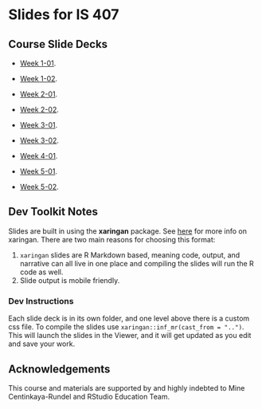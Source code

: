 # Slides for IS 407

## Course Slide Decks

* [Week 1-01](https://uiuc-ischool-20221-jseo1005-1.github.io/slides/week1-01-welcome/week1-01-welcome.html).

* [Week 1-02](https://uiuc-ischool-20221-jseo1005-1.github.io/slides/week1-02-git+r/week1-02-git+r.html).

* [Week 2-01](https://uiuc-ischool-20221-jseo1005-1.github.io/slides/week2-01-data-viz).

* [Week 2-02](https://uiuc-ischool-20221-jseo1005-1.github.io/slides/week2-02-viz-num-cat).

* [Week 3-01](https://uiuc-ischool-20221-jseo1005-1.github.io/slides/week3-01-tidy+wrangle).

* [Week 3-02](https://uiuc-ischool-20221-jseo1005-1.github.io/slides/week3-02-df-join).

* [Week 4-01](https://uiuc-ischool-20221-jseo1005-1.github.io/slides/week4-01-tidying).

* [Week 5-01](https://uiuc-ischool-20221-jseo1005-1.github.io/slides/week5-01-data-type+class).

* [Week 5-02](https://uiuc-ischool-20221-jseo1005-1.github.io/slides/week5-02-data-import+recode).


## Dev Toolkit Notes

Slides are built in using the **xaringan** package. See [here](https://github.com/yihui/xaringan) for more info on xaringan. There are two main reasons for choosing this format:

1. `xaringan` slides are R Markdown based, meaning code, output, and narrative can all live in one place and compiling the slides will run the R code as well.
2. Slide output is mobile friendly.

### Dev Instructions

Each slide deck is in its own folder, and one level above there is a custom css file. To compile the slides use `xaringan::inf_mr(cast_from = "..")`. This will launch the slides in the Viewer, and it will get updated as you edit and save your work.

## Acknowledgements

This course and materials are supported by and highly indebted to Mine Centinkaya-Rundel and RStudio Education Team.
